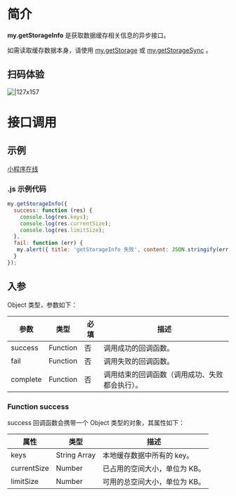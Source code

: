 # 简介

**my.getStorageInfo** 是获取数据缓存相关信息的异步接口。

如需读取缓存数据本身，请使用 [my.getStorage](https://opendocs.alipay.com/mini/api/azfobl) 或 [my.getStorageSync](https://opendocs.alipay.com/mini/api/ox0wna) 。

## 扫码体验

![|127x157](https://gw.alipayobjects.com/zos/skylark-tools/public/files/c3268c2a3fa17b2d75125698a19b64fd.jpeg#align=left&display=inline&height=157&margin=%5Bobject%20Object%5D&originHeight=157&originWidth=127&status=done&style=none&width=127)

# 接口调用

## 示例

[小程序在线](https://opendocs.alipay.com/openbox/mini/opendocs/storage?view=preview&defaultPage=pages/index/index&defaultOpenedFiles=pages/index/index&theme=light)

### .js 示例代码

```javascript
my.getStorageInfo({
  success: function (res) {
    console.log(res.keys);
    console.log(res.currentSize);
    console.log(res.limitSize);
  },
  fail: function (err) {
   my.alert({ title: 'getStorageInfo 失败', content: JSON.stringify(err) });
  }
});
```

## 入参

Object 类型，参数如下：

| **参数** | **类型** | **必填** | **描述** |
| --- | --- | --- | --- |
| success | Function | 否 | 调用成功的回调函数。 |
| fail | Function | 否 | 调用失败的回调函数。 |
| complete | Function | 否 | 调用结束的回调函数（调用成功、失败都会执行）。 |

### Function success

success 回调函数会携带一个 Object 类型的对象，其属性如下：

| **属性**    | **类型**     | **描述**                        |
| ----------- | ------------ | ------------------------------- |
| keys        | String Array | 本地缓存数据中所有的 key。     |
| currentSize | Number       | 已占用的空间大小，单位为 KB。 |
| limitSize   | Number       | 可用的总空间大小，单位为 KB。     |
